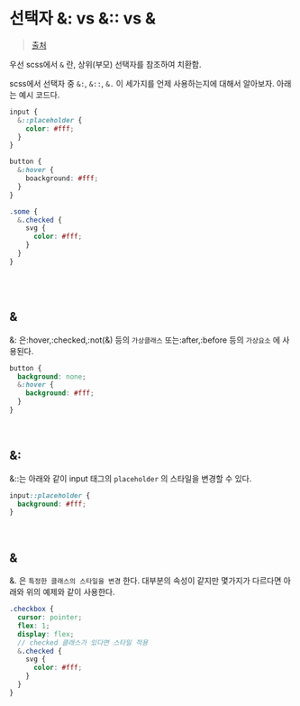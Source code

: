# 선택자 &: vs &:: vs &

> [출처](https://velog.io/@eunjeong/TIL-SCSS%EC%84%A0%ED%83%9D%EC%9E%90-vs-vs-)

우선 scss에서 `&` 란, 상위(부모) 선택자를 참조하여 치환함.

scss에서 선택자 중 `&:`, `&::`, `&.` 이 세가지를 언제 사용하는지에 대해서 알아보자. 아래는 예시 코드다.

```scss
input {
  &::placeholder {
    color: #fff;
  }
}

button {
  &:hover {
    boackground: #fff;
  }
}

.some {
  &.checked {
    svg {
      color: #fff;
    }
  }
}
```

<br/>

<br/>

## &

&: 은:hover,:checked,:not(&) 등의 `가상클래스` 또는:after,:before 등의 `가상요소` 에 사용된다.

```scss
button {
  background: none;
  &:hover {
    background: #fff;
  }
}
```

<br/>

## &:

&::는 아래와 같이 input 태그의 `placeholder` 의 스타일을 변경할 수 있다.

```scss
input::placeholder {
  background: #fff;
}
```

<br/>

## &

&. 은 `특정한 클래스의 스타일을 변경` 한다. 대부분의 속성이 같지만 몇가지가 다르다면 아래와 위의 예제와 같이 사용한다.

```scss
.checkbox {
  cursor: pointer;
  flex: 1;
  display: flex;
  // checked 클래스가 있다면 스타일 적용
  &.checked {
    svg {
      color: #fff;
    }
  }
}
```
